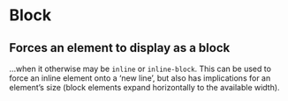 # Block

## Forces an element to display as a block

…when it otherwise may be `inline` or `inline-block`. This can be used to force an inline element onto a ‘new line’, but also has implications for an element’s size (block elements expand horizontally to the available width).
